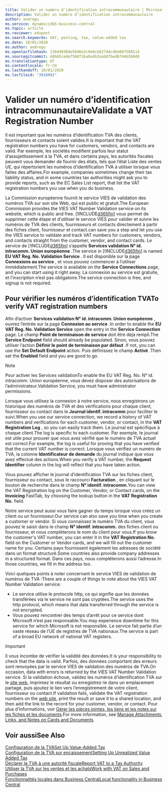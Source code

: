 ```yaml
---
title: Valider un numéro d’identification intracommunautaire | Microsoft Docs
description: Valider un numéro d’identification intracommunautaire
author: andregu
ms.service: dynamics365-business-central
ms.topic: article
ms.reviewer: edupont
ms.search.keywords: VAT, posting, tax, value-added tax
ms.date: 10/01/2020
ms.author: andregu
ms.openlocfilehash: 130449368e5b96e3c9e6cb6274dcd6e06f568114
ms.sourcegitcommit: ddbb5cede750df1baba4b3eab8fbed6744b5b9d6
ms.translationtype: HT
ms.contentlocale: fr-CH
ms.lasthandoff: 10/01/2020
ms.locfileid: "3916991"
---
```

# <a name="validate-a-vat-registration-number"></a><span data-ttu-id="9f51f-103">Valider un numéro d’identification intracommunautaire</span><span class="sxs-lookup"><span data-stu-id="9f51f-103">Validate a VAT Registration Number</span></span>

<span data-ttu-id="9f51f-104">Il est important que les numéros d’identification TVA des clients, fournisseurs et contacts soient valides.</span><span class="sxs-lookup"><span data-stu-id="9f51f-104">It is important that the VAT registration numbers you have for customers, vendors, and contacts are valid.</span></span> <span data-ttu-id="9f51f-105">Par exemple, les sociétés modifient parfois leur statut d’assujettissement à la TVA, et dans certains pays, les autorités fiscales peuvent vous demander de fournir des états, tels que l’état Liste des ventes UE, qui répertorient les numéros d’identification TVA à utiliser lorsque vous faites des affaires.</span><span class="sxs-lookup"><span data-stu-id="9f51f-105">For example, companies sometimes change their tax liability status, and in some countries tax authorities might ask you to provide reports, such as the EC Sales List report, that list the VAT registration numbers you use when you do business.</span></span>

<span data-ttu-id="9f51f-106">La Commission européenne fournit le service VIES de validation des numéros TVA sur son site Web, qui est public et gratuit.</span><span class="sxs-lookup"><span data-stu-id="9f51f-106">The European Commission provides the VIES VAT Number Validation service on its website, which is public and free.</span></span> [!INCLUDE[d365fin](includes/d365fin_md.md)] <span data-ttu-id="9f51f-107">vous permet de supprimer cette étape et d’utiliser le service VIES pour valider et suivre les numéros de TVA des clients, fournisseurs et contacts directement à partir des fiches client, fournisseur et contact.</span><span class="sxs-lookup"><span data-stu-id="9f51f-107">can save you a step and let you use the VIES service to validate and track VAT numbers for customers, vendors, and contacts straight from the customer, vendor, and contact cards.</span></span> <span data-ttu-id="9f51f-108">Le service de [!INCLUDE[d365fin](includes/d365fin_md.md)] s’appelle **Services validation N° id. intracomm. Union européenne** .</span><span class="sxs-lookup"><span data-stu-id="9f51f-108">The service in [!INCLUDE[d365fin](includes/d365fin_md.md)] is named **EU VAT Reg. No. Validation Service** .</span></span> <span data-ttu-id="9f51f-109">Il est disponible sur la page **Connexions au service** , et vous pouvez commencer à l’utiliser immédiatement.</span><span class="sxs-lookup"><span data-stu-id="9f51f-109">The service is available on the **Service Connections** page, and you can start using it right away.</span></span> <span data-ttu-id="9f51f-110">La connexion au service est gratuite, et l’inscription n’est pas obligatoire.</span><span class="sxs-lookup"><span data-stu-id="9f51f-110">The service connection is free, and signup is not required.</span></span>

## <a name="to-verify-vat-registration-numbers"></a><span data-ttu-id="9f51f-111">Pour vérifier les numéros d’identification TVA</span><span class="sxs-lookup"><span data-stu-id="9f51f-111">To verify VAT registration numbers</span></span>

<span data-ttu-id="9f51f-112">Afin d’activer **Services validation N° id. intracomm. Union européenne** , ouvrez l’entrée sur la page **Connexion au service** .</span><span class="sxs-lookup"><span data-stu-id="9f51f-112">In order to enable the **EU VAT Reg. No. Validation Service** open the entry in the **Service Connection** page.</span></span> <span data-ttu-id="9f51f-113">Le champ **Point de terminaison de service** doit être déjà rempli.</span><span class="sxs-lookup"><span data-stu-id="9f51f-113">The **Service Endpoint** field should already be populated.</span></span> <span data-ttu-id="9f51f-114">Sinon, vous pouvez utiliser l’action **Définir le point de terminaison par défaut** .</span><span class="sxs-lookup"><span data-stu-id="9f51f-114">If not, you can use the **Set Default Endpoint** action.</span></span> <span data-ttu-id="9f51f-115">Puis définissez le champ **Activé** .</span><span class="sxs-lookup"><span data-stu-id="9f51f-115">Then set the **Enabled** field and you are good to go.</span></span>

> [!NOTE]
> <span data-ttu-id="9f51f-116">Pour activer les Services validation</span><span class="sxs-lookup"><span data-stu-id="9f51f-116">To enable the EU VAT Reg. No.</span></span> <span data-ttu-id="9f51f-117">N° id. intracomm. Union européenne, vous devez disposer des autorisations de l’administrateur.</span><span class="sxs-lookup"><span data-stu-id="9f51f-117">Validation Service, you must have administrator permissions.</span></span>

<span data-ttu-id="9f51f-118">Lorsque vous utilisez la connexion à notre service, nous enregistrons un historique des numéros de TVA et des vérifications pour chaque client, fournisseur ou contact dans le **Journal identif. intracomm** pour faciliter le suivi.</span><span class="sxs-lookup"><span data-stu-id="9f51f-118">When you use our service connection, we record a history of VAT numbers and verifications for each customer, vendor, or contact, in the **VAT Registration Log** , so you can easily track them.</span></span> <span data-ttu-id="9f51f-119">Le journal est spécifique à chaque client.</span><span class="sxs-lookup"><span data-stu-id="9f51f-119">The log is specific to each customer.</span></span> <span data-ttu-id="9f51f-120">Par exemple, le journal est utile pour prouver que vous avez vérifié que le numéro de TVA actuel est correct.</span><span class="sxs-lookup"><span data-stu-id="9f51f-120">For example, the log is useful for proving that you have verified that the current VAT number is correct.</span></span> <span data-ttu-id="9f51f-121">Lorsque vous vérifiez un numéro de TVA, la colonne **Identificateur de demande** du journal indique que vous avez effectué des actions.</span><span class="sxs-lookup"><span data-stu-id="9f51f-121">When you verify a VAT number, the **Request Identifier** column in the log will reflect that you have taken action.</span></span>

<span data-ttu-id="9f51f-122">Vous pouvez afficher le journal d’identification TVA sur les fiches client, fournisseur ou contact, sous le raccourci **Facturation** , en cliquant sur le bouton de recherche dans le champ **N° identif. intracomm.**</span><span class="sxs-lookup"><span data-stu-id="9f51f-122">You can view the VAT Registration log on the Customer, Vendor, or Contact cards, on the **Invoicing** FastTab, by choosing the lookup button in the **VAT Registration No.** field.</span></span>  

<span data-ttu-id="9f51f-123">Notre service peut aussi vous faire gagner du temps lorsque vous créez un client ou un fournisseur.</span><span class="sxs-lookup"><span data-stu-id="9f51f-123">Our service can also save you time when you create a customer or vendor.</span></span> <span data-ttu-id="9f51f-124">Si vous connaissez le numéro TVA du client, vous pouvez le saisir dans le champ **N° identif. intracomm.** des fiches client ou fournisseur, et nous complèterons le nom du client pour vous.</span><span class="sxs-lookup"><span data-stu-id="9f51f-124">If you know the customer's VAT number, you can enter it in the **VAT Registration No.** field on the Customer or Vendor cards, and we will fill out the customer name for you.</span></span> <span data-ttu-id="9f51f-125">Certains pays fournissent également les adresses de société dans un format structuré.</span><span class="sxs-lookup"><span data-stu-id="9f51f-125">Some countries also provide company addresses in a structured format.</span></span> <span data-ttu-id="9f51f-126">Dans ces pays, nous compléterons aussi l’adresse.</span><span class="sxs-lookup"><span data-stu-id="9f51f-126">In those countries, we fill in the address too.</span></span>  

<span data-ttu-id="9f51f-127">Voici quelques points à noter concernant le service VIES de validation de numéros de TVA :</span><span class="sxs-lookup"><span data-stu-id="9f51f-127">There are a couple of things to note about the VIES VAT Number Validation service:</span></span>

* <span data-ttu-id="9f51f-128">Le service utilise le protocole http, ce qui signifie que les données transférées via le service ne sont pas cryptées.</span><span class="sxs-lookup"><span data-stu-id="9f51f-128">The service uses the http protocol, which means that data transferred through the service is not encrypted.</span></span>  
* <span data-ttu-id="9f51f-129">Vous pouvez rencontrer des temps d’arrêt pour ce service dont Microsoft n’est pas responsable.</span><span class="sxs-lookup"><span data-stu-id="9f51f-129">You may experience downtime for this service for which Microsoft is not responsible.</span></span> <span data-ttu-id="9f51f-130">Le service fait partie d’un vaste réseau de l’UE de registres de TVA nationaux.</span><span class="sxs-lookup"><span data-stu-id="9f51f-130">The service is part of a broad EU network of national VAT registers.</span></span>

> [!IMPORTANT]
> <span data-ttu-id="9f51f-131">Il vous incombe de vérifier la validité des données.</span><span class="sxs-lookup"><span data-stu-id="9f51f-131">It is your responsibility to check that the data is valid.</span></span> <span data-ttu-id="9f51f-132">Parfois, des données comportant des erreurs sont renvoyées par le service VIES de validation des numéros de TVA.</span><span class="sxs-lookup"><span data-stu-id="9f51f-132">On occasion, data with errors is returned by the VIES VAT Number Validation service.</span></span> <span data-ttu-id="9f51f-133">Si la validation échoue, validez les numéros d’identification TVA sur le [site web](https://ec.europa.eu/taxation_customs/vies/), imprimez le résultat ou enregistrez-le dans un emplacement partagé, puis ajoutez le lien vers l’enregistrement de votre client, fournisseur ou contact.</span><span class="sxs-lookup"><span data-stu-id="9f51f-133">If validation fails, validate the VAT registration numbers on the [web site](https://ec.europa.eu/taxation_customs/vies/), print the result or save it to a shared location, and then add the link to the record for your customer, vendor, or contact.</span></span> <span data-ttu-id="9f51f-134">Pour plus d’informations, voir [Gérer les pièces jointes, les liens et les notes sur les fiches et les documents](ui-how-add-link-to-record.md).</span><span class="sxs-lookup"><span data-stu-id="9f51f-134">For more information, see [Manage Attachments, Links, and Notes on Cards and Documents](ui-how-add-link-to-record.md).</span></span>

## <a name="see-also"></a><span data-ttu-id="9f51f-135">Voir aussi</span><span class="sxs-lookup"><span data-stu-id="9f51f-135">See Also</span></span>

[<span data-ttu-id="9f51f-136">Configuration de la TVA</span><span class="sxs-lookup"><span data-stu-id="9f51f-136">Set Up Value-Added Tax</span></span>](finance-setup-vat.md)  
[<span data-ttu-id="9f51f-137">Configuration de la TVA sur encaissement</span><span class="sxs-lookup"><span data-stu-id="9f51f-137">Setting Up Unrealized Value Added Tax</span></span>](finance-setup-unrealized-vat.md)  
[<span data-ttu-id="9f51f-138">Déclarer la TVA à une autorité fiscale</span><span class="sxs-lookup"><span data-stu-id="9f51f-138">Report VAT to a Tax Authority</span></span>](finance-how-report-vat.md)  
[<span data-ttu-id="9f51f-139">Utiliser la TVA sur les ventes et les achats</span><span class="sxs-lookup"><span data-stu-id="9f51f-139">Work with VAT on Sales and Purchases</span></span>](finance-work-with-vat.md)  
[<span data-ttu-id="9f51f-140">Fonctionnalités locales dans Business Central</span><span class="sxs-lookup"><span data-stu-id="9f51f-140">Local functionality in Business Central</span></span>](about-localization.md)  
